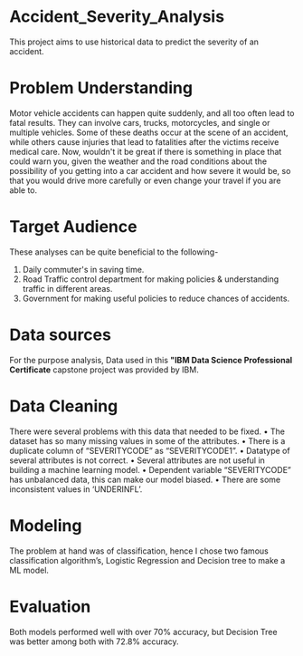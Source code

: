# Accident_Severity_Analysis
This project aims to use historical data to predict the severity of an accident.


# Problem Understanding
Motor vehicle accidents can happen quite suddenly, and all too often lead to fatal results. They can involve cars, trucks, motorcycles, and single or multiple vehicles. Some of these deaths occur at the scene of an accident, while others cause injuries that lead to fatalities after the victims receive medical care.
Now, wouldn't it be great if there is something in place that could warn you, given the weather and the road conditions about the possibility of you getting into a car accident and how severe it would be, so that you would drive more carefully or even change your travel if you are able to.

# Target Audience
These analyses can be quite beneficial to the following- 
1. Daily commuter's in saving time. 
2. Road Traffic control department for making policies & understanding traffic in different areas. 
3. Government for making useful policies to reduce chances of accidents.

# Data sources
For the purpose analysis, Data used in this **"IBM Data Science Professional Certificate** capstone project was provided by IBM.

# Data Cleaning
There were several problems with this data that needed to be fixed.
• The dataset has so many missing values in some of the attributes.
• There is a duplicate column of “SEVERITYCODE” as “SEVERITYCODE1”.
• Datatype of several attributes is not correct.
• Several attributes are not useful in building a machine learning model.
• Dependent variable “SEVERITYCODE” has unbalanced data, this can make our model biased.
• There are some inconsistent values in ‘UNDERINFL’.

# Modeling
The problem at hand was of classification, hence I chose two famous classification algorithm’s, Logistic Regression and Decision tree to make a ML model.

# Evaluation
Both models performed well with over 70% accuracy, but Decision Tree was better among both with 72.8% accuracy.
